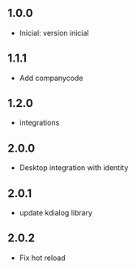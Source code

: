 ## 1.0.0

- Inicial: version inicial

## 1.1.1

- Add companycode

## 1.2.0

- integrations

## 2.0.0

- Desktop integration with identity


## 2.0.1

- update kdialog library

## 2.0.2

- Fix hot reload
